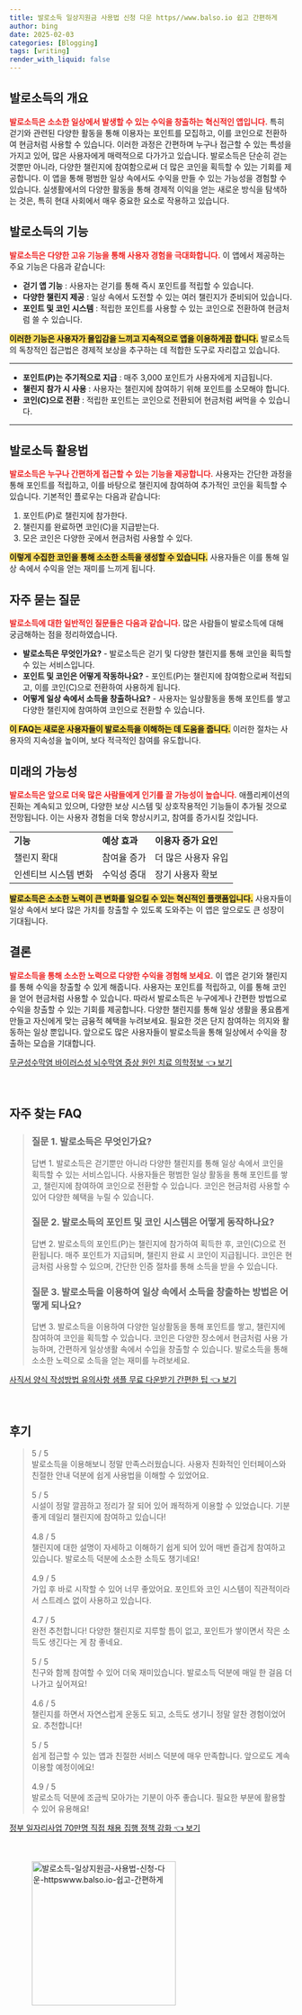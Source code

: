 ```yaml
---
title: 발로소득 일상지원금 사용법 신청 다운 https//www.balso.io 쉽고 간편하게
author: bing
date: 2025-02-03
categories: [Blogging]
tags: [writing]
render_with_liquid: false
---
```



<h2 id='발로소득의 개요'>발로소득의 개요</h2>

<p><b><span style="color: #ee2323;">발로소득은 소소한 일상에서 발생할 수 있는 수익을 창출하는 혁신적인 앱입니다.</span></b> 특히 걷기와 관련된 다양한 활동을 통해 이용자는 포인트를 모집하고, 이를 코인으로 전환하여 현금처럼 사용할 수 있습니다. 이러한 과정은 간편하며 누구나 접근할 수 있는 특성을 가지고 있어, 많은 사용자에게 매력적으로 다가가고 있습니다. 발로소득은 단순히 걷는 것뿐만 아니라, 다양한 챌린지에 참여함으로써 더 많은 코인을 획득할 수 있는 기회를 제공합니다. 이 앱을 통해 평범한 일상 속에서도 수익을 만들 수 있는 가능성을 경험할 수 있습니다. 실생활에서의 다양한 활동을 통해 경제적 이익을 얻는 새로운 방식을 탐색하는 것은, 특히 현대 사회에서 매우 중요한 요소로 작용하고 있습니다.</p>

<h2 id='발로소득의 기능'>발로소득의 기능</h2>

<p><b><span style="color: #ee2323;">발로소득은 다양한 고유 기능을 통해 사용자 경험을 극대화합니다.</span></b> 이 앱에서 제공하는 주요 기능은 다음과 같습니다: 
<ul>
    <li><b>걷기 앱 기능</b> : 사용자는 걷기를 통해 즉시 포인트를 적립할 수 있습니다.</li>
    <li><b>다양한 챌린지 제공</b> : 일상 속에서 도전할 수 있는 여러 챌린지가 준비되어 있습니다.</li>
    <li><b>포인트 및 코인 시스템</b> : 적립한 포인트를 사용할 수 있는 코인으로 전환하여 현금처럼 쓸 수 있습니다.</li>
</ul>
<b><span style="background-color: #ffe066;">이러한 기능은 사용자가 몰입감을 느끼고 지속적으로 앱을 이용하게끔 합니다.</span></b> 발로소득의 독창적인 접근법은 경제적 보상을 추구하는 데 적합한 도구로 자리잡고 있습니다.</p>

<hr />

<ul>
    <li><b>포인트(P)는 주기적으로 지급</b> : 매주 3,000 포인트가 사용자에게 지급됩니다.</li>
    <li><b>챌린지 참가 시 사용</b> : 사용자는 챌린지에 참여하기 위해 포인트를 소모해야 합니다.</li>
    <li><b>코인(C)으로 전환</b> : 적립한 포인트는 코인으로 전환되어 현금처럼 써먹을 수 있습니다.</li>
</ul>

<hr />

<h2 id='발로소득 활용법'>발로소득 활용법</h2>

<p><b><span style="color: #ee2323;">발로소득은 누구나 간편하게 접근할 수 있는 기능을 제공합니다.</span></b> 사용자는 간단한 과정을 통해 포인트를 적립하고, 이를 바탕으로 챌린지에 참여하여 추가적인 코인을 획득할 수 있습니다. 기본적인 플로우는 다음과 같습니다:
<ol>
    <li>포인트(P)로 챌린지에 참가한다.</li>
    <li>챌린지를 완료하면 코인(C)을 지급받는다.</li>
    <li>모은 코인은 다양한 곳에서 현금처럼 사용할 수 있다.</li>
</ol>
<b><span style="background-color: #ffe066;">이렇게 수집한 코인을 통해 소소한 소득을 생성할 수 있습니다.</span></b> 사용자들은 이를 통해 일상 속에서 수익을 얻는 재미를 느끼게 됩니다.</p>

<h2 id='자주 묻는 질문'>자주 묻는 질문</h2>

<p><b><span style="color: #ee2323;">발로소득에 대한 일반적인 질문들은 다음과 같습니다.</span></b> 많은 사람들이 발로소득에 대해 궁금해하는 점을 정리하였습니다.
<ul>
    <li><b>발로소득은 무엇인가요?</b> - 발로소득은 걷기 및 다양한 챌린지를 통해 코인을 획득할 수 있는 서비스입니다.</li>
    <li><b>포인트 및 코인은 어떻게 작동하나요?</b> - 포인트(P)는 챌린지에 참여함으로써 적립되고, 이를 코인(C)으로 전환하여 사용하게 됩니다.</li>
    <li><b>어떻게 일상 속에서 소득을 창출하나요?</b> - 사용자는 일상활동을 통해 포인트를 쌓고 다양한 챌린지에 참여하여 코인으로 전환할 수 있습니다.</li>
</ul>
<b><span style="background-color: #ffe066;">이 FAQ는 새로운 사용자들이 발로소득을 이해하는 데 도움을 줍니다.</span></b> 이러한 절차는 사용자의 지속성을 높이며, 보다 적극적인 참여를 유도합니다.</p>

<h2 id='미래의 가능성'>미래의 가능성</h2>

<p><b><span style="color: #ee2323;">발로소득은 앞으로 더욱 많은 사람들에게 인기를 끌 가능성이 높습니다.</span></b> 애플리케이션의 진화는 계속되고 있으며, 다양한 보상 시스템 및 상호작용적인 기능들이 추가될 것으로 전망됩니다. 이는 사용자 경험을 더욱 향상시키고, 참여를 증가시킬 것입니다.
<table>
    <tr>
        <td><b>기능</b></td>
        <td><b>예상 효과</b></td>
        <td><b>이용자 증가 요인</b></td>
    </tr>
    <tr>
        <td>챌린지 확대</td>
        <td>참여율 증가</td>
        <td>더 많은 사용자 유입</td>
    </tr>
    <tr>
        <td>인센티브 시스템 변화</td>
        <td>수익성 증대</td>
        <td>장기 사용자 확보</td>
    </tr>
</table>
<b><span style="background-color: #ffe066;">발로소득은 소소한 노력이 큰 변화를 일으킬 수 있는 혁신적인 플랫폼입니다.</span></b> 사용자들이 일상 속에서 보다 많은 가치를 창출할 수 있도록 도와주는 이 앱은 앞으로도 큰 성장이 기대됩니다.</p>

<h2 id='결론'>결론</h2>

<p><b><span style="color: #ee2323;">발로소득을 통해 소소한 노력으로 다양한 수익을 경험해 보세요.</span></b> 이 앱은 걷기와 챌린지를 통해 수익을 창출할 수 있게 해줍니다. 사용자는 포인트를 적립하고, 이를 통해 코인을 얻어 현금처럼 사용할 수 있습니다. 따라서 발로소득은 누구에게나 간편한 방법으로 수익을 창출할 수 있는 기회를 제공합니다. 다양한 챌린지를 통해 일상 생활을 풍요롭게 만들고 자신에게 맞는 금융적 혜택을 누려보세요. 필요한 것은 단지 참여하는 의지와 활동하는 일상 뿐입니다. 앞으로도 많은 사용자들이 발로소득을 통해 일상에서 수익을 창출하는 모습을 기대합니다.</p>


<p><a class="click-button" title="무균성수막염 바이러스성 뇌수막염 증상 원인 치료 의학정보" href="https://aptwhite.github.io/posts/%EB%AC%B4%EA%B7%A0%EC%84%B1%EC%88%98%EB%A7%89%EC%97%BC-%EB%B0%94%EC%9D%B4%EB%9F%AC%EC%8A%A4%EC%84%B1-%EB%87%8C%EC%88%98%EB%A7%89%EC%97%BC-%EC%A6%9D%EC%83%81-%EC%9B%90%EC%9D%B8-%EC%B9%98%EB%A3%8C-%EC%9D%98%ED%95%99%EC%A0%95%EB%B3%B4/" rel="dofollow">무균성수막염 바이러스성 뇌수막염 증상 원인 치료 의학정보 👈 보기</a></p><br>
<h2 id='자주_찾는_FAQ'>자주 찾는 FAQ</h2>
<div itemscope="" itemtype="https://schema.org/FAQPage"> 
<blockquote> 
<div itemscope="" itemprop="mainEntity" itemtype="https://schema.org/Question"> 
<h3 itemprop="name">질문 1. 발로소득은 무엇인가요? </h3> 
<div itemscope="" itemprop="acceptedAnswer" itemtype="https://schema.org/Answer"> 
<span itemprop="text"> 
<p>답변 1. 발로소득은 걷기뿐만 아니라 다양한 챌린지를 통해 일상 속에서 코인을 획득할 수 있는 서비스입니다. 사용자들은 평범한 일상 활동을 통해 포인트를 쌓고, 챌린지에 참여하여 코인으로 전환할 수 있습니다. 코인은 현금처럼 사용할 수 있어 다양한 혜택을 누릴 수 있습니다.</p> 
</span> 
</div> 
</div> 

<div itemscope="" itemprop="mainEntity" itemtype="https://schema.org/Question"> 
<h3 itemprop="name">질문 2. 발로소득의 포인트 및 코인 시스템은 어떻게 동작하나요? </h3> 
<div itemscope="" itemprop="acceptedAnswer" itemtype="https://schema.org/Answer"> 
<span itemprop="text"> 
<p>답변 2. 발로소득의 포인트(P)는 챌린지에 참가하여 획득한 후, 코인(C)으로 전환됩니다. 매주 포인트가 지급되며, 챌린지 완료 시 코인이 지급됩니다. 코인은 현금처럼 사용할 수 있으며, 간단한 인증 절차를 통해 소득을 받을 수 있습니다.</p> 
</span> 
</div> 
</div> 

<div itemscope="" itemprop="mainEntity" itemtype="https://schema.org/Question"> 
<h3 itemprop="name">질문 3. 발로소득을 이용하여 일상 속에서 소득을 창출하는 방법은 어떻게 되나요?</h3> 
<div itemscope="" itemprop="acceptedAnswer" itemtype="https://schema.org/Answer"> 
<span itemprop="text"> 
<p>답변 3. 발로소득을 이용하여 다양한 일상활동을 통해 포인트를 쌓고, 챌린지에 참여하여 코인을 획득할 수 있습니다. 코인은 다양한 장소에서 현금처럼 사용 가능하며, 간편하게 일상생활 속에서 수입을 창출할 수 있습니다. 발로소득을 통해 소소한 노력으로 소득을 얻는 재미를 누려보세요.</p> 
</span> 
</div> 
</div> 

</blockquote> 
</div>
<p><a class="click-button" title="사직서 양식 작성방법 유의사항 샘플 무료 다운받기 간편한 팁" href="https://aptwhite.github.io/posts/%EC%82%AC%EC%A7%81%EC%84%9C-%EC%96%91%EC%8B%9D-%EC%9E%91%EC%84%B1%EB%B0%A9%EB%B2%95-%EC%9C%A0%EC%9D%98%EC%82%AC%ED%95%AD-%EC%83%98%ED%94%8C-%EB%AC%B4%EB%A3%8C-%EB%8B%A4%EC%9A%B4%EB%B0%9B%EA%B8%B0-%EA%B0%84%ED%8E%B8%ED%95%9C-%ED%8C%81/" rel="dofollow">사직서 양식 작성방법 유의사항 샘플 무료 다운받기 간편한 팁 👈 보기</a></p><br>
<h2 id='후기'>후기</h2>
<div itemscope itemtype="https://schema.org/Product">
  <blockquote>
  <div itemprop="review" itemscope itemtype="https://schema.org/Review">
      <div itemprop="reviewRating" itemscope itemtype="https://schema.org/Rating"> <span itemprop="ratingValue">5</span> / <span itemprop="bestRating">5</span> </div>
      <span itemprop="reviewBody">발로소득을 이용해보니 정말 만족스러웠습니다. 사용자 친화적인 인터페이스와 친절한 안내 덕분에 쉽게 사용법을 이해할 수 있었어요. </span>
  </div>
  <br>
  <div itemprop="review" itemscope itemtype="https://schema.org/Review">
      <div itemprop="reviewRating" itemscope itemtype="https://schema.org/Rating"> <span itemprop="ratingValue">5</span> / <span itemprop="bestRating">5</span> </div>
      <span itemprop="reviewBody">시설이 정말 깔끔하고 정리가 잘 되어 있어 쾌적하게 이용할 수 있었습니다. 기분 좋게 데일리 챌린지에 참여하고 있습니다!</span>
  </div>
  <br>
  <div itemprop="review" itemscope itemtype="https://schema.org/Review">
      <div itemprop="reviewRating" itemscope itemtype="https://schema.org/Rating"> <span itemprop="ratingValue">4.8</span> / <span itemprop="bestRating">5</span> </div>
      <span itemprop="reviewBody">챌린지에 대한 설명이 자세하고 이해하기 쉽게 되어 있어 매번 즐겁게 참여하고 있습니다. 발로소득 덕분에 소소한 소득도 챙기네요!</span>
  </div>
  <br>
  <div itemprop="review" itemscope itemtype="https://schema.org/Review">
      <div itemprop="reviewRating" itemscope itemtype="https://schema.org/Rating"> <span itemprop="ratingValue">4.9</span> / <span itemprop="bestRating">5</span> </div>
      <span itemprop="reviewBody">가입 후 바로 시작할 수 있어 너무 좋았어요. 포인트와 코인 시스템이 직관적이라서 스트레스 없이 사용하고 있습니다.</span>
  </div>
  <br>
  <div itemprop="review" itemscope itemtype="https://schema.org/Review">
      <div itemprop="reviewRating" itemscope itemtype="https://schema.org/Rating"> <span itemprop="ratingValue">4.7</span> / <span itemprop="bestRating">5</span> </div>
      <span itemprop="reviewBody">완전 추천합니다! 다양한 챌린지로 지루할 틈이 없고, 포인트가 쌓이면서 작은 소득도 생긴다는 게 참 좋네요.</span>
  </div>
  <br>
  <div itemprop="review" itemscope itemtype="https://schema.org/Review">
      <div itemprop="reviewRating" itemscope itemtype="https://schema.org/Rating"> <span itemprop="ratingValue">5</span> / <span itemprop="bestRating">5</span> </div>
      <span itemprop="reviewBody">친구와 함께 참여할 수 있어 더욱 재미있습니다. 발로소득 덕분에 매일 한 걸음 더 나가고 싶어져요!</span>
  </div>
  <br>
  <div itemprop="review" itemscope itemtype="https://schema.org/Review">
      <div itemprop="reviewRating" itemscope itemtype="https://schema.org/Rating"> <span itemprop="ratingValue">4.6</span> / <span itemprop="bestRating">5</span> </div>
      <span itemprop="reviewBody">챌린지를 하면서 자연스럽게 운동도 되고, 소득도 생기니 정말 알찬 경험이었어요. 추천합니다!</span>
  </div>
  <br>
  <div itemprop="review" itemscope itemtype="https://schema.org/Review">
      <div itemprop="reviewRating" itemscope itemtype="https://schema.org/Rating"> <span itemprop="ratingValue">5</span> / <span itemprop="bestRating">5</span> </div>
      <span itemprop="reviewBody">쉽게 접근할 수 있는 앱과 친절한 서비스 덕분에 매우 만족합니다. 앞으로도 계속 이용할 예정이에요!</span>
  </div>
  <br>
  <div itemprop="review" itemscope itemtype="https://schema.org/Review">
      <div itemprop="reviewRating" itemscope itemtype="https://schema.org/Rating"> <span itemprop="ratingValue">4.9</span> / <span itemprop="bestRating">5</span> </div>
      <span itemprop="reviewBody">발로소득 덕분에 조금씩 모아가는 기분이 아주 좋습니다. 필요한 부분에 활용할 수 있어 유용해요!</span>
  </div>
  </blockquote>
</div>
<p><a class="click-button" title="정부 일자리사업 70만명 직접 채용 집행 정책 강화" href="https://aptwhite.github.io/posts/%EC%A0%95%EB%B6%80-%EC%9D%BC%EC%9E%90%EB%A6%AC%EC%82%AC%EC%97%85-70%EB%A7%8C%EB%AA%85-%EC%A7%81%EC%A0%91-%EC%B1%84%EC%9A%A9-%EC%A7%91%ED%96%89-%EC%A0%95%EC%B1%85-%EA%B0%95%ED%99%94/" rel="dofollow">정부 일자리사업 70만명 직접 채용 집행 정책 강화 👈 보기</a></p><br>
<figure class="image"><img src="https://aptwhite.github.io/assets/img/thumbnail/발로소득-일상지원금-사용법-신청-다운-httpswww.balso.io-쉽고-간편하게.webp" alt="발로소득-일상지원금-사용법-신청-다운-httpswww.balso.io-쉽고-간편하게" width="256" height="256"></figure>